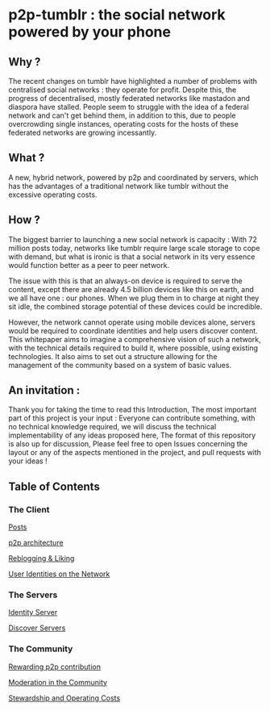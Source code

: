 # p2p-tumblr : the social network powered by your phone

## Why ?
The recent changes on tumblr have highlighted a number of problems with centralised social networks : they operate for profit. Despite this, the progress of decentralised, mostly federated networks like mastadon and diaspora have stalled. People seem to struggle with the idea of a federal network and can't get behind them, in addition to this, due to people overcrowding single instances, operating costs for the hosts of these federated networks are growing incessantly.

## What ?
A new, hybrid network, powered by p2p and coordinated by servers, which has the advantages of a traditional network like tumblr without the excessive operating costs.

## How ?
The biggest barrier to launching a new social network is capacity : With 72 million posts today, networks like tumblr require large scale storage to cope with demand, but what is ironic is that a social network in its very essence would function better as a peer to peer network.

The issue with this is that an always-on device is required to serve the content, except there are already 4.5 billion devices like  this on earth, and we all have one : our phones. When we plug them in to charge at night they sit idle, the combined storage potential of these devices could be incredible.

However, the network cannot operate using mobile devices alone, servers would be required to coordinate identities and help users discover content. This whitepaper aims to imagine a comprehensive vision of such a network, with the technical details required to build it, where possible, using existing technologies. It also aims to  set out a structure allowing for the management of the community based on a system of basic values.

## An invitation :
Thank you for taking the time to read this Introduction, The most important part of this project is your input : Everyone can contribute something, with no technical knowledge required, we will discuss the technical implementability of any ideas proposed here, The format of this repository is also up for discussion, Please feel free to open Issues concerning the layout or any of the aspects mentioned in the project, and pull requests with your ideas !

## Table of Contents

### The Client
[Posts](client/posts.md)

[p2p architecture](client/p2p.md)

[Reblogging & Liking](client/repost_like.md)

[User Identities on the Network](client/id.md)

### The Servers
[Identity Server](server/identity.md)

[Discover Servers](server/discovery.md)

### The Community
[Rewarding p2p contribution](community/reward.md)

[Moderation in the Community](community/mods.md)

[Stewardship and Operating Costs](community/stewardship.md)
